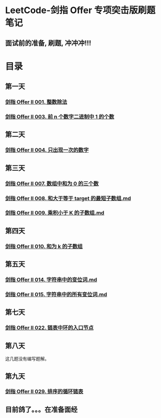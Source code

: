 # LeetCode-剑指 Offer 专项突击版刷题笔记
## 面试前的准备, 刷题, 冲冲冲!!!
# 目录
## 第一天

### [剑指 Offer II 001. 整数除法](https://github.com/chong-chonga/LeetCode-SwordPointOfferII/blob/master/src/main/java/com/hlx/leetcode/day1/%E5%89%91%E6%8C%87%20Offer%20II%20001.%20%E6%95%B4%E6%95%B0%E9%99%A4%E6%B3%95.md)

### [剑指 Offer II 003. 前 n 个数字二进制中 1 的个数](https://github.com/chong-chonga/LeetCode-SwordPointOfferII/blob/master/src/main/java/com/hlx/leetcode/day1/%E5%89%91%E6%8C%87%20Offer%20II%20003.%20%E5%89%8D%20n%20%E4%B8%AA%E6%95%B0%E5%AD%97%E4%BA%8C%E8%BF%9B%E5%88%B6%E4%B8%AD%201%20%E7%9A%84%E4%B8%AA%E6%95%B0.md)

## 第二天

### [剑指 Offer II 004. 只出现一次的数字](https://github.com/chong-chonga/LeetCode-SwordPointOfferII/blob/master/src/main/java/com/hlx/leetcode/day2/%E5%89%91%E6%8C%87%20Offer%20II%20004.%20%E5%8F%AA%E5%87%BA%E7%8E%B0%E4%B8%80%E6%AC%A1%E7%9A%84%E6%95%B0%E5%AD%97.md)

## 第三天

### [剑指 Offer II 007. 数组中和为 0 的三个数](https://github.com/chong-chonga/LeetCode-SwordPointOfferII/blob/master/src/main/java/com/hlx/leetcode/day3/%E5%89%91%E6%8C%87%20Offer%20II%20007.%20%E6%95%B0%E7%BB%84%E4%B8%AD%E5%92%8C%E4%B8%BA%200%20%E7%9A%84%E4%B8%89%E4%B8%AA%E6%95%B0.md)

### [剑指 Offer II 008. 和大于等于 target 的最短子数组.md](https://github.com/chong-chonga/LeetCode-SwordPointOfferII/blob/master/src/main/java/com/hlx/leetcode/day3/%E5%89%91%E6%8C%87%20Offer%20II%20008.%20%E5%92%8C%E5%A4%A7%E4%BA%8E%E7%AD%89%E4%BA%8E%20target%20%E7%9A%84%E6%9C%80%E7%9F%AD%E5%AD%90%E6%95%B0%E7%BB%84.md)

### [剑指 Offer II 009. 乘积小于 K 的子数组.md](https://github.com/chong-chonga/LeetCode-SwordPointOfferII/blob/master/src/main/java/com/hlx/leetcode/day3/%E5%89%91%E6%8C%87%20Offer%20II%20009.%20%E4%B9%98%E7%A7%AF%E5%B0%8F%E4%BA%8E%20K%20%E7%9A%84%E5%AD%90%E6%95%B0%E7%BB%84.md)

## 第四天

### [剑指 Offer II 010. 和为 k 的子数组](https://github.com/chong-chonga/LeetCode-SwordPointOfferII/blob/master/src/main/java/com/hlx/leetcode/day4/%E5%89%91%E6%8C%87%20Offer%20II%20010.%20%E5%92%8C%E4%B8%BA%20k%20%E7%9A%84%E5%AD%90%E6%95%B0%E7%BB%84.md)

## 第五天

### [剑指 Offer II 014. 字符串中的变位词.md](https://github.com/chong-chonga/LeetCode-SwordPointOfferII/blob/master/src/main/java/com/hlx/leetcode/day5/%E5%89%91%E6%8C%87%20Offer%20II%20014.%20%E5%AD%97%E7%AC%A6%E4%B8%B2%E4%B8%AD%E7%9A%84%E5%8F%98%E4%BD%8D%E8%AF%8D.md)

### [剑指 Offer II 015. 字符串中的所有变位词.md](https://github.com/chong-chonga/LeetCode-SwordPointOfferII/blob/master/src/main/java/com/hlx/leetcode/day5/%E5%89%91%E6%8C%87%20Offer%20II%20015.%20%E5%AD%97%E7%AC%A6%E4%B8%B2%E4%B8%AD%E7%9A%84%E6%89%80%E6%9C%89%E5%8F%98%E4%BD%8D%E8%AF%8D.md)

## 第七天

### [剑指 Offer II 022. 链表中环的入口节点](https://github.com/chong-chonga/LeetCode-SwordPointOfferII/blob/master/src/main/java/com/hlx/leetcode/day6/%E5%89%91%E6%8C%87%20Offer%20II%20017.%20%E5%90%AB%E6%9C%89%E6%89%80%E6%9C%89%E5%AD%97%E7%AC%A6%E7%9A%84%E6%9C%80%E7%9F%AD%E5%AD%97%E7%AC%A6%E4%B8%B2.md)



## 第八天

这几题没有编写题解。



## 第九天

### [剑指 Offer II 029. 排序的循环链表](https://github.com/chong-chonga/LeetCode-SwordPointOfferII/blob/master/src/main/java/com/hlx/leetcode/day9/%E5%89%91%E6%8C%87%20Offer%20II%20029.%20%E6%8E%92%E5%BA%8F%E7%9A%84%E5%BE%AA%E7%8E%AF%E9%93%BE%E8%A1%A8.md)

## 目前鸽了。。。在准备面经
